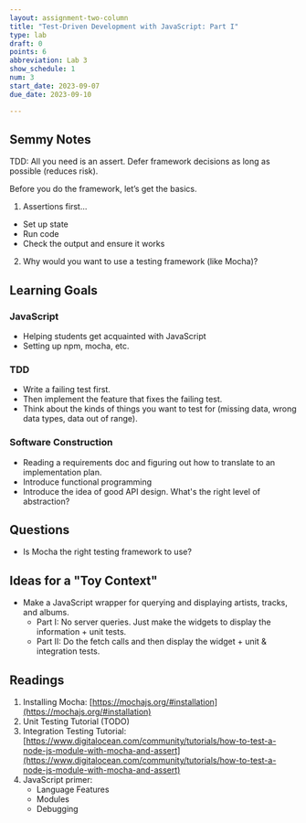 ```yaml
---
layout: assignment-two-column
title: "Test-Driven Development with JavaScript: Part I"
type: lab
draft: 0
points: 6
abbreviation: Lab 3
show_schedule: 1
num: 3
start_date: 2023-09-07
due_date: 2023-09-10

---
```


## Semmy Notes
TDD: All you need is an assert. Defer framework decisions as long as possible (reduces risk).

Before you do the framework, let’s get the basics.

1. Assertions first…
  * Set up state
  * Run code
  * Check the output and ensure it works
2. Why would you want to use a testing framework (like Mocha)?


## Learning Goals
### JavaScript
* Helping students get acquainted with JavaScript
* Setting up npm, mocha, etc.

### TDD
* Write a failing test first.
* Then implement the feature that fixes the failing test.
* Think about the kinds of things you want to test for (missing data, wrong data types, data out of range).

### Software Construction
* Reading a requirements doc and figuring out how to translate to an implementation plan.
* Introduce functional programming
* Introduce the idea of good API design. What's the right level of abstraction?

## Questions
* Is Mocha the right testing framework to use?

## Ideas for a "Toy Context"
* Make a JavaScript wrapper for querying and displaying artists, tracks, and albums.
    * Part I: No server queries. Just make the widgets to display the information + unit tests.
    * Part II: Do the fetch calls and then display the widget + unit & integration tests.

## Readings
1. Installing Mocha: [https://mochajs.org/#installation](https://mochajs.org/#installation)
1. Unit Testing Tutorial (TODO)
1. Integration Testing Tutorial: [https://www.digitalocean.com/community/tutorials/how-to-test-a-node-js-module-with-mocha-and-assert](https://www.digitalocean.com/community/tutorials/how-to-test-a-node-js-module-with-mocha-and-assert)
1. JavaScript primer: 
    * Language Features
    * Modules
    * Debugging